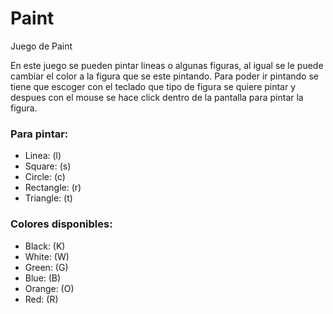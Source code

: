# Paint
Juego de Paint

En este juego se pueden pintar lineas o algunas figuras, al igual se le puede cambiar el color a la figura que se este pintando. Para poder ir pintando se tiene que escoger con el teclado que tipo de figura se quiere pintar y despues con el mouse se hace click dentro de la pantalla para pintar la figura.

### Para pintar:
- Linea: (l)
- Square: (s)
- Circle: (c)
- Rectangle: (r)
- Triangle: (t)

### Colores disponibles:
- Black: (K)
- White: (W)
- Green: (G)
- Blue: (B)
- Orange: (O)
- Red: (R)
